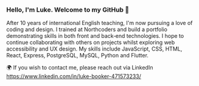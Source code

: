 ### Hello, I'm Luke. Welcome to my GitHub 👋

After 10 years of international English teaching, I'm now pursuing a love of coding and design. I trained at Northcoders and build a portfolio demonstrating skills in both front and back‐end technologies. I hope to continue collaborating with others on projects whilst exploring web accessibility and UX design. My skills include JavaScript, CSS, HTML, React, Express, PostgreSQL, MySQL, Python and Flutter.

:earth_africa: If you wish to contact me, please reach out via LinkedIn https://www.linkedin.com/in/luke-booker-471573233/
